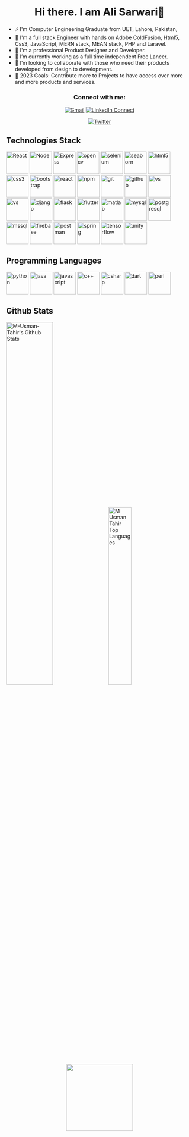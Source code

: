 <div align="center">

# Hi there. I am Ali Sarwari👋

</div>

- ⚡ I'm Computer Engineering Graduate from UET, Lahore, Pakistan,
- 🧩 I'm a full stack Engineer with hands on Adobe ColdFusion, Html5, Css3, JavaScript, MERN stack, MEAN stack, PHP and Laravel.
- 🧩 I'm a professional Product Designer and Developer.
- 🌱 I’m currently working as a full time independent Free Lancer.
- 👯 I’m looking to collaborate with those who need their products developed from design to development.
- 🥅 2023 Goals: Contribute more to Projects to have access over more and more products and services.

<div align="center">

### Connect with me:

[![Gmail](https://img.shields.io/badge/-Send%20Mail-black?color=14171A&logo=gmail)](mailto:m.usman.tahir.336@gmail.com?subject=From%20GitHub&body=Hi,%20there.%20Found%20you%20from%20GitHub.)
[![LinkedIn Connect](https://img.shields.io/badge/-Connect-black?color=14171A&logo=linkedin "m-u-t-dev")](https://www.http://linkedin.com/in/muhammad-ali-hassan-492410162/)

[![Twitter](https://img.shields.io/twitter/url/https/twitter.com/cloudposse.svg?style=social&label=Follow%20%40MUsmanTahir "_MUsmanTahir_")](https://twitter.com/_MUsmanTahir_)

</div>

## Technologies Stack

<!-- ```json
{
   "languages": ["Python", "Java", "C++", "C#", "JS", "Perl"],
   "backend": ["NodeJS", "Flask", "Django", "SpringBoot"],
   "frontend": ["HTML/CSS", "REACT"],
   "databases": ["CSV", "MYSQL", "JSON", "Firebase"],
   "ai framework": ["Scikit-learn", "TensorFlow", "Keras",,,],
   "game developement": ["Unity Engine"]
}
``` -->

<p align="left">
  <img align="left" alt="React" src="https://raw.githubusercontent.com/sachinverma53121/sachinverma53121/master/icons/react.png" width="60" height="60"/>

  <img src="https://raw.githubusercontent.com/sachinverma53121/sachinverma53121/master/icons/node.png" alt="Node" width="60" height="60"/>

  <img src="https://raw.githubusercontent.com/sachinverma53121/sachinverma53121/master/icons/express.png" alt="Express" width="60" height="60"/>

  <img src="https://raw.githubusercontent.com/sachinverma53121/sachinverma53121/master/icons/mongo.png" alt="opencv" width="60" height="60"/>

  <img src="https://raw.githubusercontent.com/detain/svg-logos/780f25886640cef088af994181646db2f6b1a3f8/svg/selenium-logo.svg" alt="selenium" width="60" height="60"/>

  <img src="https://seaborn.pydata.org/_images/logo-mark-lightbg.svg" alt="seaborn" width="60" height="60"/>

  <img style="margin: auto;" src="https://raw.githubusercontent.com/sachinverma53121/sachinverma53121/master/icons/html5.png" alt=html5 width="60" height="60"/>

  <img style="margin: auto;" src="https://raw.githubusercontent.com/sachinverma53121/sachinverma53121/master/icons/css3.png" alt=css3 width="60" height="60"/>

  <img style="margin: auto;" src="https://raw.githubusercontent.com/sachinverma53121/sachinverma53121/master/icons/bootstrap.png" alt=bootstrap width="60" height="60"/>

  <img style="margin: auto;" src="https://raw.githubusercontent.com/sachinverma53121/sachinverma53121/master/icons/react.png" alt=react width="60" height="60"/>

  <img style="margin: auto;" src="https://raw.githubusercontent.com/sachinverma53121/sachinverma53121/master/icons/npm.png" alt=npm width="60" height="60"/>

  <img style="margin: auto;" src="https://raw.githubusercontent.com/sachinverma53121/sachinverma53121/master/icons/git.png" alt=git width="60" height="60"/>

  <img style="margin: auto;" src="https://raw.githubusercontent.com/sachinverma53121/sachinverma53121/master/icons/github.png" alt=github width="60" height="60"/>

  <img style="margin: auto;" src="https://raw.githubusercontent.com/sachinverma53121/sachinverma53121/master/icons/vsc.png" alt=vs width="60" height="60"/>

  <img style="margin: auto;" src="https://raw.githubusercontent.com/sachinverma53121/sachinverma53121/master/icons/heroku.png" alt=vs width="60" height="60"/>

  <img src="https://cdn.worldvectorlogo.com/logos/django.svg" alt="django" width="60" height="60"/>
  <img src="https://www.vectorlogo.zone/logos/pocoo_flask/pocoo_flask-icon.svg" alt="flask" width="60" height="60"/>
  <img src="https://www.vectorlogo.zone/logos/flutterio/flutterio-icon.svg" alt="flutter" width="60" height="60"/>
  <img src="https://upload.wikimedia.org/wikipedia/commons/2/21/Matlab_Logo.png" alt="matlab" width="60" height="60"/>
  <img src="https://raw.githubusercontent.com/devicons/devicon/master/icons/mysql/mysql-original-wordmark.svg" alt="mysql" width="60" height="60"/>
  <img src="https://raw.githubusercontent.com/devicons/devicon/master/icons/postgresql/postgresql-original-wordmark.svg" alt="postgresql" width="60" height="60"/>
  <img src="https://www.svgrepo.com/show/303229/microsoft-sql-server-logo.svg" alt="mssql" width="60" height="60"/>
  <img src="https://www.vectorlogo.zone/logos/firebase/firebase-icon.svg" alt="firebase" width="60" height="60"/>
  <img src="https://www.vectorlogo.zone/logos/getpostman/getpostman-icon.svg" alt="postman" width="60" height="60"/>
  <img src="https://www.vectorlogo.zone/logos/springio/springio-icon.svg" alt="spring" width="60" height="60"/>
  <img src="https://www.vectorlogo.zone/logos/tensorflow/tensorflow-icon.svg" alt="tensorflow" width="60" height="60"/>
  <img src="https://www.vectorlogo.zone/logos/unity3d/unity3d-icon.svg" alt="unity" width="60" height="60"/>
</p>

<h2>Programming Languages </h2>
<p align="left">
  <img src="https://raw.githubusercontent.com/devicons/devicon/master/icons/python/python-original.svg" alt="python" width="60" height="60"/>
  <img src="https://raw.githubusercontent.com/devicons/devicon/master/icons/java/java-original.svg" alt="java" width="60" height="60"/>
  <img style="margin: auto;" src="https://raw.githubusercontent.com/sachinverma53121/sachinverma53121/master/icons/js.png" alt=javascript width="60" height="60"/>
  <img src="https://raw.githubusercontent.com/sachinverma53121/sachinverma53121/master/icons/cpp.png" alt="c++" width="60" height="60"/>
  <img src="https://raw.githubusercontent.com/devicons/devicon/master/icons/csharp/csharp-original.svg" alt="csharp" width="60" height="60"/>
  <img src="https://www.vectorlogo.zone/logos/dartlang/dartlang-icon.svg" alt="dart" width="60" height="60"/>
  <img src="https://api.iconify.design/logos-perl.svg" alt="perl" width="60" height="60"/>
</p>

## Github Stats

<p align="left">
  <img class="darkMode" alt="M-Usman-Tahir's Github Stats" src="https://github-readme-stats.vercel.app/api?username=M-Usman-Tahir&show_icons=true&hide_border=true&locale=en&theme=tokyonight" width=50%/>
  <img class="darkMode" alt="M Usman Tahir Top Languages" style="padding-left: 20px;" src="https://github-readme-stats.vercel.app/api/top-langs/?username=M-Usman-Tahir&langs_count=12&count_private=true&layout=compact&theme=tokyonight&hide_border=true&bg_color=0D1117" width=35%/>
</p>
<br>
<p align="center">
  <img height="180em" src="https://github-readme-streak-stats.herokuapp.com/?user=M-Usman-Tahir&theme=tokyonight&hide_border=true&background=0D1117&stroke=0000&count_private=true&include_all_commits=true"/>
<!--   <img src="https://activity-graph.herokuapp.com/graph?username=M-Usman-Tahir&count_private=true&hide_border=true&bg_color=0d1117&theme=github" /> -->
</p>

